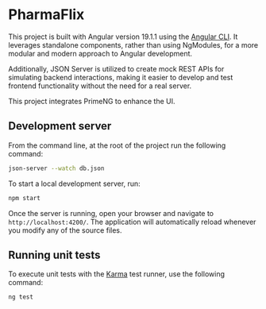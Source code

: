 # PharmaFlix

This project is built with Angular version 19.1.1 using the [Angular CLI](https://github.com/angular/angular-cli). It leverages standalone components, rather than using NgModules, for a more modular and modern approach to Angular development.

Additionally, JSON Server is utilized to create mock REST APIs for simulating backend interactions, making it easier to develop and test frontend functionality without the need for a real server.

This project integrates PrimeNG to enhance the UI.

## Development server

From the command line, at the root of the project run the following command:

```bash
json-server --watch db.json
```

To start a local development server, run:

```bash
npm start
```

Once the server is running, open your browser and navigate to `http://localhost:4200/`. The application will automatically reload whenever you modify any of the source files.

## Running unit tests

To execute unit tests with the [Karma](https://karma-runner.github.io) test runner, use the following command:

```bash
ng test
```
